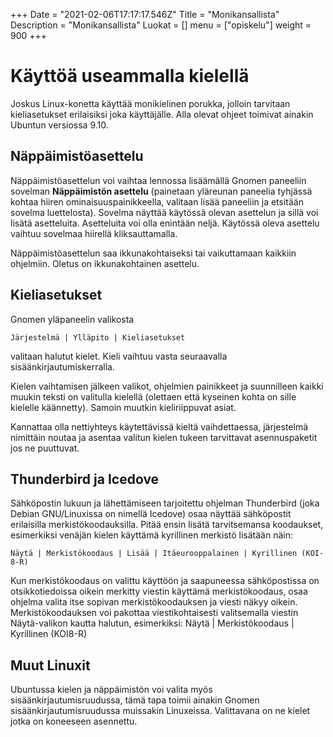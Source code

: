 +++
Date = "2021-02-06T17:17:17.546Z"
Title = "Monikansallista"
Description = "Monikansallista"
Luokat = []
menu = ["opiskelu"]
weight = 900
+++

Käyttöä useammalla kielellä
===========================

Joskus Linux-konetta käyttää monikielinen porukka, jolloin tarvitaan
kieliasetukset erilaisiksi joka käyttäjälle. Alla olevat ohjeet toimivat
ainakin Ubuntun versiossa 9.10.

Näppäimistöasettelu
-------------------

Näppäimistöasettelun voi vaihtaa lennossa lisäämällä Gnomen paneeliin
sovelman **Näppäimistön asettelu** (painetaan yläreunan paneelia
tyhjässä kohtaa hiiren ominaisuuspainikkeella, valitaan lisää paneeliin
ja etsitään sovelma luettelosta). Sovelma näyttää käytössä olevan
asettelun ja sillä voi lisätä asetteluita. Asetteluita voi olla enintään
neljä. Käytössä oleva asettelu vaihtuu sovelmaa hiirellä
kliksauttamalla.

Näppäimistöasettelun saa ikkunakohtaiseksi tai vaikuttamaan kaikkiin
ohjelmiin. Oletus on ikkunakohtainen asettelu.

Kieliasetukset
--------------

Gnomen yläpaneelin valikosta

```
Järjestelmä | Ylläpito | Kieliasetukset
```

valitaan halutut kielet. Kieli vaihtuu vasta seuraavalla
sisäänkirjautumiskerralla.

Kielen vaihtamisen jälkeen valikot, ohjelmien painikkeet ja suunnilleen
kaikki muukin teksti on valitulla kielellä (olettaen että kyseinen kohta
on sille kielelle käännetty). Samoin muutkin kieliriippuvat asiat.

Kannattaa olla nettiyhteys käytettävissä kieltä vaihdettaessa,
järjestelmä nimittäin noutaa ja asentaa valitun kielen tukeen
tarvittavat asennuspaketit jos ne puuttuvat.

Thunderbird ja Icedove
----------------------

Sähköpostin lukuun ja lähettämiseen tarjoitettu ohjelman Thunderbird
(joka Debian GNU/Linuxissa on nimellä Icedove) osaa näyttää sähköpostit
erilaisilla merkistökoodauksilla. Pitää ensin lisätä tarvitsemansa
koodaukset, esimerkiksi venäjän kielen käyttämä kyrillinen merkistö
lisätään näin:

```
Näytä | Merkistökoodaus | Lisää | Itäeurooppalainen | Kyrillinen (KOI-8-R)
```

Kun merkistökoodaus on valittu käyttöön ja saapuneessa sähköpostissa on
otsikkotiedoissa oikein merkitty viestin käyttämä merkistökoodaus, osaa
ohjelma valita itse sopivan merkistökoodauksen ja viesti näkyy oikein.
Merkistökoodauksen voi pakottaa viestikohtaisesti valitsemalla viestin
Näytä-valikon kautta halutun, esimerkiksi: Näytä | Merkistökoodaus |
Kyrillinen (KOI8-R)

Muut Linuxit
------------

Ubuntussa kielen ja näppäimistön voi valita myös
sisäänkirjautumisruudussa, tämä tapa toimii ainakin Gnomen
sisäänkirjautumisruudussa muissakin Linuxeissa. Valittavana on ne kielet
jotka on koneeseen asennettu.
